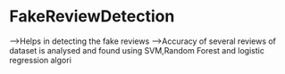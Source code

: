 # FakeReviewDetection
-->Helps in detecting the fake reviews
-->Accuracy of several reviews of dataset is analysed and found using SVM,Random Forest and logistic regression algori
